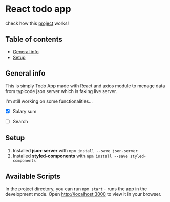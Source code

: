 # React todo app
check how this [project](https://wiktorkoscielny.github.io/React-project-8/) works!

## Table of contents
* [General info](#general-info)
* [Setup](#setup)

## General info
This is simply Todo App made with React and axios module to menage data from typicode json server which is faking live server.

I'm still working on some functionalities...
- [x] Salary sum
- [ ] Search


## Setup

1. Installed __json-server__ with `npm install --save json-server`
2. Installed __styled-components__ with `npm install --save styled-components`

## Available Scripts

In the project directory, you can run `npm start` - runs the app in the development mode.
Open [http://localhost:3000](http://localhost:3000) to view it in your browser.


